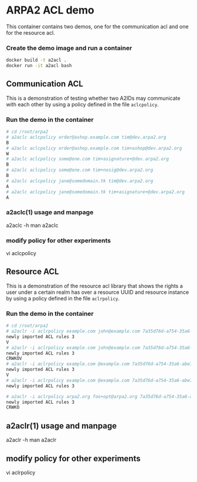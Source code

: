 # ARPA2 ACL demo

This container contains two demos, one for the communication acl and one for the
resource acl.

### Create the demo image and run a container
```sh
docker build -t a2acl .
docker run -it a2acl bash
```

## Communication ACL

This is a demonstration of testing whether two A2IDs may communicate with each
other by using a policy defined in the file `aclcpolicy`.

### Run the demo in the container
```sh
# cd /root/arpa2
# a2aclc aclcpolicy order@ashop.example.com tim@dev.arpa2.org
B
# a2aclc aclcpolicy order@ashop.example.com tim+ashop@dev.arpa2.org
W
# a2aclc aclcpolicy some@one.com tim+asignature+@dev.arpa2.org
B
# a2aclc aclcpolicy some@one.com tim+nosig@dev.arpa2.org
B
# a2aclc aclcpolicy jane@somedomain.tk tim@dev.arpa2.org
A
# a2aclc aclcpolicy jane@somedomain.tk tim+asignature+@dev.arpa2.org
A
```

### a2aclc(1) usage and manpage
a2aclc -h
man a2aclc

### modify policy for other experiments
vi aclcpolicy


## Resource ACL

This is a demonstration of the resource acl library that shows the rights a user
under a certain realm has over a resource UUID and resource instance by using a
policy defined in the file `aclrpolicy`.

### Run the demo in the container
```sh
# cd /root/arpa2
# a2aclr -i aclrpolicy example.com john@example.com 7a35d76d-a754-35a6-abe7-757c161f0263 /home/john
newly imported ACL rules 3
V
# a2aclr -i aclrpolicy example.com john@example.com 7a35d76d-a754-35a6-abe7-757c161f0263 /var/empty
newly imported ACL rules 3
CRWKOV
# a2aclr -i aclrpolicy example.com @example.com 7a35d76d-a754-35a6-abe7-757c161f0263 /home/john
newly imported ACL rules 3
V
# a2aclr -i aclrpolicy example.com @example.com 7a35d76d-a754-35a6-abe7-757c161f0263 /var/empty
newly imported ACL rules 3

# a2aclr -i aclrpolicy arpa2.org foo+opt@arpa2.org 7a35d76d-a754-35a6-abe7-757c161f0263
newly imported ACL rules 3
CRWKO
```

## a2aclr(1) usage and manpage
a2aclr -h
man a2aclr

## modify policy for other experiments
vi aclrpolicy
